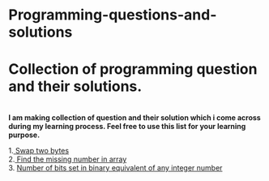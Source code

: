 # Programming-questions-and-solutions
<h1>Collection of programming question and their solutions.</h1></br>
<b>I am making collection of question and their solution which i come across during my learning process.
Feel free to use this list for your learning purpose.</b>

1.<a href= https://github.com/vivekjain202/Programming-questions-and-solutions/blob/master/swap%20two%20bytes.txt> Swap two bytes</a></br>
2.<a href= https://github.com/vivekjain202/Programming-questions-and-solutions/blob/master/Find%20missing%20numbers%20in%20array.txt> Find the missing number in array</a></br>
3. <a href= https://github.com/vivekjain202/Programming-questions-and-solutions/blob/master/Number%20of%20set%20bits%20in%20a%20number.txt> Number of bits set in binary equivalent of any integer number </a>
